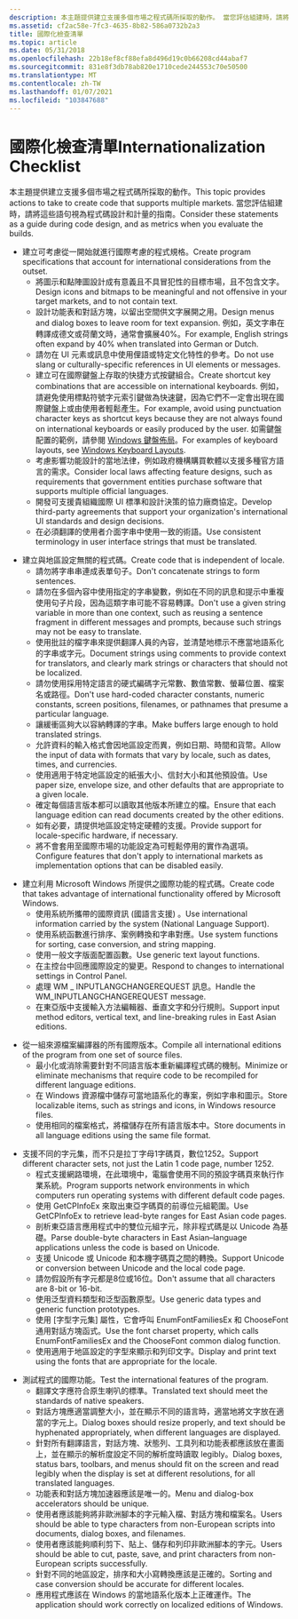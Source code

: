 ```yaml
---
description: 本主題提供建立支援多個市場之程式碼所採取的動作。 當您評估組建時，請將這些語句視為程式碼設計和計量的指南。
ms.assetid: cf2ac58e-7fc3-4635-8b82-586a0732b2a3
title: 國際化檢查清單
ms.topic: article
ms.date: 05/31/2018
ms.openlocfilehash: 22b18ef8cf88efa8d496d19c0b66208cd44abaf7
ms.sourcegitcommit: 831e8f3db78ab820e1710cede244553c70e50500
ms.translationtype: MT
ms.contentlocale: zh-TW
ms.lasthandoff: 01/07/2021
ms.locfileid: "103847688"
---
```

# <a name="internationalization-checklist"></a><span data-ttu-id="8ddd5-104">國際化檢查清單</span><span class="sxs-lookup"><span data-stu-id="8ddd5-104">Internationalization Checklist</span></span>

<span data-ttu-id="8ddd5-105">本主題提供建立支援多個市場之程式碼所採取的動作。</span><span class="sxs-lookup"><span data-stu-id="8ddd5-105">This topic provides actions to take to create code that supports multiple markets.</span></span> <span data-ttu-id="8ddd5-106">當您評估組建時，請將這些語句視為程式碼設計和計量的指南。</span><span class="sxs-lookup"><span data-stu-id="8ddd5-106">Consider these statements as a guide during code design, and as metrics when you evaluate the builds.</span></span>

-   <span data-ttu-id="8ddd5-107">建立可考慮從一開始就進行國際考慮的程式規格。</span><span class="sxs-lookup"><span data-stu-id="8ddd5-107">Create program specifications that account for international considerations from the outset.</span></span>
    -   <span data-ttu-id="8ddd5-108">將圖示和點陣圖設計成有意義且不具冒犯性的目標市場，且不包含文字。</span><span class="sxs-lookup"><span data-stu-id="8ddd5-108">Design icons and bitmaps to be meaningful and not offensive in your target markets, and to not contain text.</span></span>
    -   <span data-ttu-id="8ddd5-109">設計功能表和對話方塊，以留出空間供文字展開之用。</span><span class="sxs-lookup"><span data-stu-id="8ddd5-109">Design menus and dialog boxes to leave room for text expansion.</span></span> <span data-ttu-id="8ddd5-110">例如，英文字串在轉譯成德文或荷蘭文時，通常會擴展40%。</span><span class="sxs-lookup"><span data-stu-id="8ddd5-110">For example, English strings often expand by 40% when translated into German or Dutch.</span></span>
    -   <span data-ttu-id="8ddd5-111">請勿在 UI 元素或訊息中使用俚語或特定文化特性的參考。</span><span class="sxs-lookup"><span data-stu-id="8ddd5-111">Do not use slang or culturally-specific references in UI elements or messages.</span></span>
    -   <span data-ttu-id="8ddd5-112">建立可在國際鍵盤上存取的快捷方式按鍵組合。</span><span class="sxs-lookup"><span data-stu-id="8ddd5-112">Create shortcut key combinations that are accessible on international keyboards.</span></span> <span data-ttu-id="8ddd5-113">例如，請避免使用標點符號字元索引鍵做為快速鍵，因為它們不一定會出現在國際鍵盤上或由使用者輕鬆產生。</span><span class="sxs-lookup"><span data-stu-id="8ddd5-113">For example, avoid using punctuation character keys as shortcut keys because they are not always found on international keyboards or easily produced by the user.</span></span> <span data-ttu-id="8ddd5-114">如需鍵盤配置的範例，請參閱 [Windows 鍵盤佈局](https://msdn.microsoft.com/goglobal/bb964651.aspx)。</span><span class="sxs-lookup"><span data-stu-id="8ddd5-114">For examples of keyboard layouts, see [Windows Keyboard Layouts](https://msdn.microsoft.com/goglobal/bb964651.aspx).</span></span>
    -   <span data-ttu-id="8ddd5-115">考慮影響功能設計的當地法律，例如政府機構購買軟體以支援多種官方語言的需求。</span><span class="sxs-lookup"><span data-stu-id="8ddd5-115">Consider local laws affecting feature designs, such as requirements that government entities purchase software that supports multiple official languages.</span></span>
    -   <span data-ttu-id="8ddd5-116">開發可支援貴組織國際 UI 標準和設計決策的協力廠商協定。</span><span class="sxs-lookup"><span data-stu-id="8ddd5-116">Develop third-party agreements that support your organization's international UI standards and design decisions.</span></span>
    -   <span data-ttu-id="8ddd5-117">在必須翻譯的使用者介面字串中使用一致的術語。</span><span class="sxs-lookup"><span data-stu-id="8ddd5-117">Use consistent terminology in user interface strings that must be translated.</span></span>

<!-- -->

-   <span data-ttu-id="8ddd5-118">建立與地區設定無關的程式碼。</span><span class="sxs-lookup"><span data-stu-id="8ddd5-118">Create code that is independent of locale.</span></span>
    -   <span data-ttu-id="8ddd5-119">請勿將字串串連成表單句子。</span><span class="sxs-lookup"><span data-stu-id="8ddd5-119">Don't concatenate strings to form sentences.</span></span>
    -   <span data-ttu-id="8ddd5-120">請勿在多個內容中使用指定的字串變數，例如在不同的訊息和提示中重複使用句子片段，因為這類字串可能不容易轉譯。</span><span class="sxs-lookup"><span data-stu-id="8ddd5-120">Don't use a given string variable in more than one context, such as reusing a sentence fragment in different messages and prompts, because such strings may not be easy to translate.</span></span>
    -   <span data-ttu-id="8ddd5-121">使用批註的檔字串來提供翻譯人員的內容，並清楚地標示不應當地語系化的字串或字元。</span><span class="sxs-lookup"><span data-stu-id="8ddd5-121">Document strings using comments to provide context for translators, and clearly mark strings or characters that should not be localized.</span></span>
    -   <span data-ttu-id="8ddd5-122">請勿使用採用特定語言的硬式編碼字元常數、數值常數、螢幕位置、檔案名或路徑。</span><span class="sxs-lookup"><span data-stu-id="8ddd5-122">Don't use hard-coded character constants, numeric constants, screen positions, filenames, or pathnames that presume a particular language.</span></span>
    -   <span data-ttu-id="8ddd5-123">讓緩衝區夠大以容納轉譯的字串。</span><span class="sxs-lookup"><span data-stu-id="8ddd5-123">Make buffers large enough to hold translated strings.</span></span>
    -   <span data-ttu-id="8ddd5-124">允許資料的輸入格式會因地區設定而異，例如日期、時間和貨幣。</span><span class="sxs-lookup"><span data-stu-id="8ddd5-124">Allow the input of data with formats that vary by locale, such as dates, times, and currencies.</span></span>
    -   <span data-ttu-id="8ddd5-125">使用適用于特定地區設定的紙張大小、信封大小和其他預設值。</span><span class="sxs-lookup"><span data-stu-id="8ddd5-125">Use paper size, envelope size, and other defaults that are appropriate to a given locale.</span></span>
    -   <span data-ttu-id="8ddd5-126">確定每個語言版本都可以讀取其他版本所建立的檔。</span><span class="sxs-lookup"><span data-stu-id="8ddd5-126">Ensure that each language edition can read documents created by the other editions.</span></span>
    -   <span data-ttu-id="8ddd5-127">如有必要，請提供地區設定特定硬體的支援。</span><span class="sxs-lookup"><span data-stu-id="8ddd5-127">Provide support for locale-specific hardware, if necessary.</span></span>
    -   <span data-ttu-id="8ddd5-128">將不會套用至國際市場的功能設定為可輕鬆停用的實作為選項。</span><span class="sxs-lookup"><span data-stu-id="8ddd5-128">Configure features that don't apply to international markets as implementation options that can be disabled easily.</span></span>

<!-- -->

-   <span data-ttu-id="8ddd5-129">建立利用 Microsoft Windows 所提供之國際功能的程式碼。</span><span class="sxs-lookup"><span data-stu-id="8ddd5-129">Create code that takes advantage of international functionality offered by Microsoft Windows.</span></span>
    -   <span data-ttu-id="8ddd5-130">使用系統所攜帶的國際資訊 (國語言支援) 。</span><span class="sxs-lookup"><span data-stu-id="8ddd5-130">Use international information carried by the system (National Language Support).</span></span>
    -   <span data-ttu-id="8ddd5-131">使用系統函數進行排序、案例轉換和字串對應。</span><span class="sxs-lookup"><span data-stu-id="8ddd5-131">Use system functions for sorting, case conversion, and string mapping.</span></span>
    -   <span data-ttu-id="8ddd5-132">使用一般文字版面配置函數。</span><span class="sxs-lookup"><span data-stu-id="8ddd5-132">Use generic text layout functions.</span></span>
    -   <span data-ttu-id="8ddd5-133">在主控台中回應國際設定的變更。</span><span class="sxs-lookup"><span data-stu-id="8ddd5-133">Respond to changes to international settings in Control Panel.</span></span>
    -   <span data-ttu-id="8ddd5-134">處理 WM \_ INPUTLANGCHANGEREQUEST 訊息。</span><span class="sxs-lookup"><span data-stu-id="8ddd5-134">Handle the WM\_INPUTLANGCHANGEREQUEST message.</span></span>
    -   <span data-ttu-id="8ddd5-135">在東亞版中支援輸入方法編輯器、垂直文字和分行規則。</span><span class="sxs-lookup"><span data-stu-id="8ddd5-135">Support input method editors, vertical text, and line-breaking rules in East Asian editions.</span></span>

<!-- -->

-   <span data-ttu-id="8ddd5-136">從一組來源檔案編譯器的所有國際版本。</span><span class="sxs-lookup"><span data-stu-id="8ddd5-136">Compile all international editions of the program from one set of source files.</span></span>
    -   <span data-ttu-id="8ddd5-137">最小化或消除需要針對不同語言版本重新編譯程式碼的機制。</span><span class="sxs-lookup"><span data-stu-id="8ddd5-137">Minimize or eliminate mechanisms that require code to be recompiled for different language editions.</span></span>
    -   <span data-ttu-id="8ddd5-138">在 Windows 資源檔中儲存可當地語系化的專案，例如字串和圖示。</span><span class="sxs-lookup"><span data-stu-id="8ddd5-138">Store localizable items, such as strings and icons, in Windows resource files.</span></span>
    -   <span data-ttu-id="8ddd5-139">使用相同的檔案格式，將檔儲存在所有語言版本中。</span><span class="sxs-lookup"><span data-stu-id="8ddd5-139">Store documents in all language editions using the same file format.</span></span>

<!-- -->

-   <span data-ttu-id="8ddd5-140">支援不同的字元集，而不只是拉丁字母1字碼頁，數位1252。</span><span class="sxs-lookup"><span data-stu-id="8ddd5-140">Support different character sets, not just the Latin 1 code page, number 1252.</span></span>
    -   <span data-ttu-id="8ddd5-141">程式支援網路環境，在此環境中，電腦會使用不同的預設字碼頁來執行作業系統。</span><span class="sxs-lookup"><span data-stu-id="8ddd5-141">Program supports network environments in which computers run operating systems with different default code pages.</span></span>
    -   <span data-ttu-id="8ddd5-142">使用 GetCPInfoEx 來取出東亞字碼頁的前導位元組範圍。</span><span class="sxs-lookup"><span data-stu-id="8ddd5-142">Use GetCPInfoEx to retrieve lead-byte ranges for East Asian code pages.</span></span>
    -   <span data-ttu-id="8ddd5-143">剖析東亞語言應用程式中的雙位元組字元，除非程式碼是以 Unicode 為基礎。</span><span class="sxs-lookup"><span data-stu-id="8ddd5-143">Parse double-byte characters in East Asian–language applications unless the code is based on Unicode.</span></span>
    -   <span data-ttu-id="8ddd5-144">支援 Unicode 或 Unicode 和本機字碼頁之間的轉換。</span><span class="sxs-lookup"><span data-stu-id="8ddd5-144">Support Unicode or conversion between Unicode and the local code page.</span></span>
    -   <span data-ttu-id="8ddd5-145">請勿假設所有字元都是8位或16位。</span><span class="sxs-lookup"><span data-stu-id="8ddd5-145">Don't assume that all characters are 8-bit or 16-bit.</span></span>
    -   <span data-ttu-id="8ddd5-146">使用泛型資料類型和泛型函數原型。</span><span class="sxs-lookup"><span data-stu-id="8ddd5-146">Use generic data types and generic function prototypes.</span></span>
    -   <span data-ttu-id="8ddd5-147">使用 [字型字元集] 屬性，它會呼叫 EnumFontFamiliesEx 和 ChooseFont 通用對話方塊函式。</span><span class="sxs-lookup"><span data-stu-id="8ddd5-147">Use the font charset property, which calls EnumFontFamiliesEx and the ChooseFont common dialog function.</span></span>
    -   <span data-ttu-id="8ddd5-148">使用適用于地區設定的字型來顯示和列印文字。</span><span class="sxs-lookup"><span data-stu-id="8ddd5-148">Display and print text using the fonts that are appropriate for the locale.</span></span>

<!-- -->

-   <span data-ttu-id="8ddd5-149">測試程式的國際功能。</span><span class="sxs-lookup"><span data-stu-id="8ddd5-149">Test the international features of the program.</span></span>
    -   <span data-ttu-id="8ddd5-150">翻譯文字應符合原生喇叭的標準。</span><span class="sxs-lookup"><span data-stu-id="8ddd5-150">Translated text should meet the standards of native speakers.</span></span>
    -   <span data-ttu-id="8ddd5-151">對話方塊應適當調整大小，並在顯示不同的語言時，適當地將文字放在適當的字元上。</span><span class="sxs-lookup"><span data-stu-id="8ddd5-151">Dialog boxes should resize properly, and text should be hyphenated appropriately, when different languages are displayed.</span></span>
    -   <span data-ttu-id="8ddd5-152">針對所有翻譯語言，對話方塊、狀態列、工具列和功能表都應該放在畫面上，並在顯示的解析度設定不同的解析度時讀取 legibly。</span><span class="sxs-lookup"><span data-stu-id="8ddd5-152">Dialog boxes, status bars, toolbars, and menus should fit on the screen and read legibly when the display is set at different resolutions, for all translated languages.</span></span>
    -   <span data-ttu-id="8ddd5-153">功能表和對話方塊加速器應該是唯一的。</span><span class="sxs-lookup"><span data-stu-id="8ddd5-153">Menu and dialog-box accelerators should be unique.</span></span>
    -   <span data-ttu-id="8ddd5-154">使用者應該能夠將非歐洲腳本的字元輸入檔、對話方塊和檔案名。</span><span class="sxs-lookup"><span data-stu-id="8ddd5-154">Users should be able to type characters from non-European scripts into documents, dialog boxes, and filenames.</span></span>
    -   <span data-ttu-id="8ddd5-155">使用者應該能夠順利剪下、貼上、儲存和列印非歐洲腳本的字元。</span><span class="sxs-lookup"><span data-stu-id="8ddd5-155">Users should be able to cut, paste, save, and print characters from non-European scripts successfully.</span></span>
    -   <span data-ttu-id="8ddd5-156">針對不同的地區設定，排序和大小寫轉換應該是正確的。</span><span class="sxs-lookup"><span data-stu-id="8ddd5-156">Sorting and case conversion should be accurate for different locales.</span></span>
    -   <span data-ttu-id="8ddd5-157">應用程式應該在 Windows 的當地語系化版本上正確運作。</span><span class="sxs-lookup"><span data-stu-id="8ddd5-157">The application should work correctly on localized editions of Windows.</span></span>

 

 



